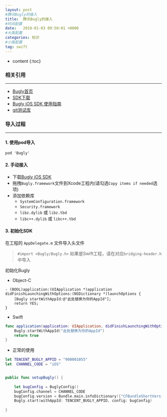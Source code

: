 ```yaml
---
layout: post
#腾讯Bugly的接入
title:  腾讯Bugly的接入
#时间配置
date:   2018-01-03 09:50:01 +0800
#大类配置
categories: 知识
#小类配置
tag: swift
---
```


* content
{:toc}

### 相关引用
---

* <a href="https://bugly.qq.com/v2/index" target="_blank">Bugly首页</a><br>
* <a href="https://bugly.qq.com/v2/sdkDownload" target="_blank">SDK下载</a><br>
* <a href="https://bugly.qq.com/docs/user-guide/instruction-manual-ios/?v=20170912151050" target="_blank">Bugly iOS SDK 使用指南</a><br>
* <a href="https://bugly.qq.com/docs/user-guide/instruction-manual-ios/?v=20170912151050" target="_blank">git测试库</a><br>


### 导入过程
---

#### 1. 使用pod导入

`pod 'Bugly'`

#### 2. 手动接入
* 下载<a href="https://bugly.qq.com/docs/release-notes/release-ios-bugly/" target="_blank">Bugly iOS SDK</a>
* 拖拽`Bugly.framework`文件到Xcode工程内(请勾选`Copy items if needed`选项)
* 添加依赖库
  * `SystemConfiguration.framework`
  * `Security.framework`
  * `libz.dylib` 或 `libz.tbd`
  * `libc++.dylib` 或 `libc++.tbd`

#### 3. 初始化SDK

在工程的 `AppDelegate.m` 文件导入头文件
> `#import <Bugly/Bugly.h>`
> 如果是Swift工程，请在对应`bridging-header.h`中导入

初始化Bugly

* Object-C

```objc
- (BOOL)application:(UIApplication *)application didFinishLaunchingWithOptions:(NSDictionary *)launchOptions {
    [Bugly startWithAppId:@"此处替换为你的AppId"];
    return YES;
}
```

* Swift

```swift
func application(application: UIApplication, didFinishLaunchingWithOptions launchOptions: [NSObject: AnyObject]?) -> Bool {
    Bugly.startWithAppId("此处替换为你的AppId")
    return true
}
```

* 正常的使用

```swift
let TENCENT_BUGLY_APPID = "900001055"
let  CHANNEL_CODE = "iOS"


public func setupBugly() {
        
    let bugConfig = BuglyConfig()
    bugConfig.channel = CHANNEL_CODE
    bugConfig.version = Bundle.main.infoDictionary!["CFBundleShortVersionString"] as! String
    Bugly.start(withAppId: TENCENT_BUGLY_APPID, config: bugConfig)
    
}

```